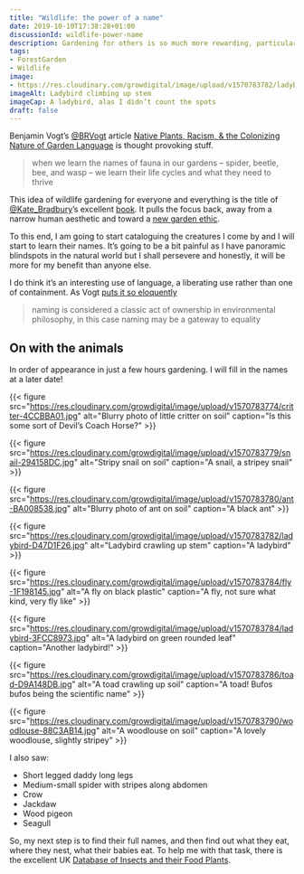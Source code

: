 ```yaml
---
title: "Wildlife: the power of a name"
date: 2019-10-10T17:38:28+01:00
discussionId: wildlife-power-name
description: Gardening for others is so much more rewarding, particularly when you know their names
tags: 
- ForestGarden
- Wildlife
image: 
- https://res.cloudinary.com/growdigital/image/upload/v1570783782/ladybird-D47D1F26.jpg
imageAlt: Ladybird climbing up stem
imageCap: A ladybird, alas I didn’t count the spots
draft: false
---
```


Benjamin Vogt’s [@BRVogt](https://mobile.twitter.com/BRVogt) article [
Native Plants, Racism, & the Colonizing Nature of Garden Language](https://www.monarchgard.com/thedeepmiddle/native-plants-racism-the-colonizing-nature-of-garden-language) is thought provoking stuff.

> when we learn the names of fauna in our gardens – spider, beetle, bee, and wasp – we learn their life cycles and what they need to thrive

This idea of wildlife gardening for everyone and everything is the title of [@Kate_Bradbury](https://mobile.twitter.com/Kate_Bradbury)’s excellent [book](https://www.nhbs.com/wildlife-gardening-for-everyone-and-everything-book?bkfno=244291). It pulls the focus back, away from a narrow human aesthetic and toward a [new garden ethic](https://newsociety.com/Books/N/A-New-Garden-Ethic).

To this end, I am going to start cataloguing the creatures I come by and I will start to learn their names. It’s going to be a bit painful as I have panoramic blindspots in the natural world but I shall persevere and honestly, it will be more for my benefit than anyone else.

I do think it’s an interesting use of language, a liberating use rather than one of containment. As Vogt [puts it so eloquently](https://www.monarchgard.com/thedeepmiddle/native-plants-racism-the-colonizing-nature-of-garden-language)

> naming is considered a classic act of ownership in environmental philosophy, in this case naming may be a gateway to equality

## On with the animals

In order of appearance in just a few hours gardening. I will fill in the names at a later date!

{{< figure src="https://res.cloudinary.com/growdigital/image/upload/v1570783774/critter-4CCBBA01.jpg" alt="Blurry photo of little critter on soil" caption="Is this some sort of Devil’s Coach Horse?" >}}

{{< figure src="https://res.cloudinary.com/growdigital/image/upload/v1570783779/snail-294158DC.jpg" alt="Stripy snail on soil" caption="A snail, a stripey snail" >}}

{{< figure src="https://res.cloudinary.com/growdigital/image/upload/v1570783780/ant-BA008538.jpg" alt="Blurry photo of ant on soil" caption="A black ant" >}}

{{< figure src="https://res.cloudinary.com/growdigital/image/upload/v1570783782/ladybird-D47D1F26.jpg" alt="Ladybird crawling up stem" caption="A ladybird" >}}

{{< figure src="https://res.cloudinary.com/growdigital/image/upload/v1570783784/fly-1F198145.jpg" alt="A fly on black plastic" caption="A fly, not sure what kind, very fly like" >}}

{{< figure src="https://res.cloudinary.com/growdigital/image/upload/v1570783784/ladybird-3FCC8973.jpg" alt="A ladybird on green rounded leaf" caption="Another ladybird!" >}}

{{< figure src="https://res.cloudinary.com/growdigital/image/upload/v1570783786/toad-D9A148DB.jpg" alt="A toad crawling up soil" caption="A toad! Bufos bufos being the scientific name" >}}

{{< figure src="https://res.cloudinary.com/growdigital/image/upload/v1570783790/woodlouse-88C3AB14.jpg" alt="A woodlouse on soil" caption="A lovely woodlouse, slightly stripey" >}}

I also saw: 

* Short legged daddy long legs
* Medium-small spider with stripes along abdomen
* Crow
* Jackdaw
* Wood pigeon
* Seagull

So, my next step is to find their full names, and then find out what they eat, where they nest, what their babies eat. To help me with that task, there is the excellent UK [Database of Insects and their Food Plants](https://www.brc.ac.uk/dbif/homepage.aspx).

